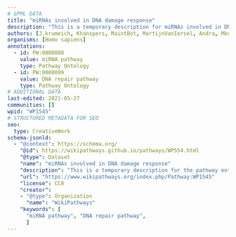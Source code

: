 ```yaml
---
# GPML DATA
title: "miRNAs involved in DNA damage response"
description: "This is a temporary description for miRNAs involved in DNA damage response"
authors: [J.krumeich, Khanspers, MaintBot, MartijnVanIersel, Andra, Mkutmon, Egonw, Susan]
organisms: [Homo sapiens]
annotations:
  - id: PW:0000808
    value: miRNA pathway
    type: Pathway Ontology
  - id: PW:0000099
    value: DNA repair pathway
    type: Pathway Ontology
# ADDITIONAL DATA
last-edited: 2021-05-27
communities: []
wpid: "WP1545"
# STRUCTURED METADATA FOR SEO
seo:
  type: CreativeWork
schema-jsonld:
  - "@context": https://schema.org/
    "@id": https://wikipathways.github.io/pathways/WP554.html
    "@type": Dataset
    "name": "miRNAs involved in DNA damage response"
    "description": "This is a temporary description for the pathway entitled: miRNAs involved in DNA damage response"
    "url": "https://www.wikipathways.org/index.php/Pathway:WP1545"
    "license": CC0
    "creator":
    - "@type": Organization
      "name": "WikiPathways"
    "keywords": [
      "miRNA pathway", "DNA repair pathway",
      ]
---
```

